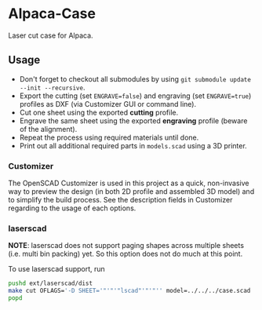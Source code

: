 # Alpaca-Case

Laser cut case for Alpaca.

## Usage

- Don't forget to checkout all submodules by using `git submodule update --init --recursive`.
- Export the cutting (set `ENGRAVE=false`) and engraving (set `ENGRAVE=true`) profiles as DXF (via Customizer GUI or command line).
- Cut one sheet using the exported **cutting** profile.
- Engrave the same sheet using the exported **engraving** profile (beware of the alignment).
- Repeat the process using required materials until done.
- Print out all additional required parts in `models.scad` using a 3D printer.

### Customizer

The OpenSCAD Customizer is used in this project as a quick, non-invasive way to preview the design (in both 2D profile and assembled 3D model) and to simplify the build process. See the description fields in Customizer regarding to the usage of each options.

### laserscad

**NOTE**: laserscad does not support paging shapes across multiple sheets (i.e. multi bin packing) yet. So this option does not do much at this point.

To use laserscad support, run

```sh
pushd ext/laserscad/dist
make cut OFLAGS='-D SHEET='"'"'"lscad"'"'"'' model=../../../case.scad
popd
```
